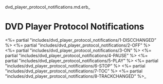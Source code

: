 dvd_player_protocol_notifications.md.erb_

# DVD Player Protocol Notifications

\<%= partial "includes/dvd_player_protocol_notifications/1-DISCCHANGED” %\>
\<%= partial "includes/dvd_player_protocol_notifications/2-OFF” %\>
\<%= partial "includes/dvd_player_protocol_notifications/3-ON” %\>
\<%= partial "includes/dvd_player_protocol_notifications/4-PAUSE” %\>
\<%= partial "includes/dvd_player_protocol_notifications/5-PLAY” %\>
\<%= partial "includes/dvd_player_protocol_notifications/6-STOP” %\>
\<%= partial "includes/dvd_player_protocol_notifications/7-TOC” %\>
\<%= partial "includes/dvd_player_protocol_notifications/8-TRACKCHANGED” %\>_

